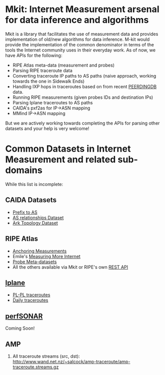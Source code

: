 Mkit: Internet Measurement arsenal for data inference and algorithms
====================================================================

Mkit is a library that facilitates the use of measurement data and provides implementation of old/new algorithms for data inference.
M-kit would provide the implementation of the common denominator in terms of the tools the Internet community uses in their everyday work.
As of now, we have APIs for the following:
* RIPE Atlas meta-data (measurement and probes)
* Parsing RIPE traceroute data
* Converting traceroute IP paths to AS paths (naive approach, working towards the one in Sidewalk Ends)
* Handling IXP hops in traceroutes based on from recent [PEERDINGDB](http://docs.peeringdb.com) data.
* Running RIPE measurements (given probes IDs and destination IPs)
* Parsing Iplane traceroutes to AS paths
* CAIDA's pxf2as for IP->ASN mapping
* MMind IP->ASN mapping

But we are actively working towards completing the APIs for parsing other datasets and your help is very welcome!

Common Datasets in Internet Measurement and related sub-domains
===============================================================
While this list is incomplete:

## CAIDA Datasets
* [Prefix to AS](http://data.caida.org/datasets/routing/routeviews-prefix2as/)
* [AS relationships Dataset](http://data.caida.org/datasets/as-relationships/serial-1/)
* [Ark Topology Dataset](http://www.caida.org/data/active/ipv4_routed_24_topology_dataset.xml)

## RIPE Atlas
* [Anchoring Measurements](https://labs.ripe.net/Members/suzanne_taylor_muzzin/announcing-the-ripe-atlas-anchors-service)
* Emile's [Measuring More Internet](https://labs.ripe.net/Members/emileaben/measuring-more-internet-with-ripe-atlas)
* [Probe Meta-datasets](http://ftp.ripe.net/ripe/atlas/probes/archive/2016/)
* All the others available via Mkit or RIPE's own [REST API](https://labs.ripe.net/ripe-database/database-api/api-documentation)

## [Iplane](http://iplane.cs.washington.edu/)
* [PL-PL traceroutes](http://revtr.cs.washington.edu/pl_pl_traceroutes/)
* [Daily traceroutes](http://iplane.cs.washington.edu/data/today/traces_2016_02_23.tar.gz)

## [perfSONAR](http://www.perfsonar.net/about/)
Coming Soon!

## AMP
1. All traceroute streams (src, dst): http://www.wand.net.nz/~salcock/amp-traceroute/amp-traceroute.streams.gz

